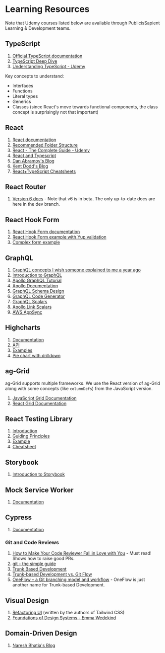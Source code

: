 # Learning Resources

Note that Udemy courses listed below are available through PublicisSapient
Learning & Development teams.

## TypeScript

1. [Official TypeScript documentation](https://www.typescriptlang.org/docs/)
2. [TypeScript Deep Dive](https://basarat.gitbook.io/typescript/getting-started)
3. [Understanding TypeScript - Udemy](https://www.udemy.com/course/understanding-typescript/)

Key concepts to understand:

- Interfaces
- Functions
- Literal types
- Generics
- Classes (since React's move towards functional components, the class concept
  is surprisingly not that important)

## React

1. [React documentation](https://reactjs.org/docs/getting-started.html)
2. [Recommended Folder Structure](https://github.com/PublicisSapient/cra-template-accelerate/blob/main/template/docs/folder-structure.md)
3. [React - The Complete Guide - Udemy](https://www.udemy.com/course/react-the-complete-guide-incl-redux/)
4. [React and Typescript](https://sapient.udemy.com/course/react-and-typescript-build-a-portfolio-project/)
5. [Dan Abramov's Blog](https://overreacted.io/)
6. [Kent Dodd's Blog](https://kentcdodds.com/)
7. [React+TypeScript Cheatsheets](https://github.com/typescript-cheatsheets/react)

## React Router

1. [Version 6 docs](https://github.com/remix-run/react-router/tree/dev/docs) -
   Note that v6 is in beta. The only up-to-date docs are here in the dev branch.

## React Hook Form

1. [React Hook Form documentation](https://react-hook-form.com/get-started)
2. [React Hook Form example with Yup validation](https://react-hook-form.com/get-started/#SchemaValidation)
3. [Complex form example](https://github.com/nareshbhatia/form-examples)

## GraphQL

1. [GraphQL concepts I wish someone explained to me a year ago](https://medium.com/naresh-bhatia/graphql-concepts-i-wish-someone-explained-to-me-a-year-ago-514d5b3c0eab)
2. [Introduction to GraphQL](https://graphql.org/learn/)
3. [Apollo GraphQL Tutorial](https://odyssey.apollographql.com/)
4. [Apollo Documentation](https://www.apollographql.com/docs/)
5. [GraphQL Schema Design](https://blog.apollographql.com/graphql-schema-design-building-evolvable-schemas-1501f3c59ed5)
6. [GraphQL Code Generator](https://www.graphql-code-generator.com/)
7. [GraphQL Scalars](https://www.graphql-scalars.dev/docs/introduction/)
8. [Apollo Link Scalars](https://github.com/eturino/apollo-link-scalars)
9. [AWS AppSync](https://aws.amazon.com/appsync/)

## Highcharts

1. [Documentation](https://www.highcharts.com/docs/index)
2. [API](https://api.highcharts.com/highcharts/)
3. [Examples](https://www.highcharts.com/demo)
4. [Pie chart with drilldown](https://www.highcharts.com/demo/pie-drilldown)

## ag-Grid

ag-Grid supports multiple frameworks. We use the React version of ag-Grid along
with some concepts (like `columnDefs`) from the JavaScript version.

1. [JavaScript Grid Documentation](https://www.ag-grid.com/javascript-grid/)
2. [React Grid Documentation](https://www.ag-grid.com/react-grid/)

## React Testing Library

1. [Introduction](https://testing-library.com/docs/)
2. [Guiding Principles](https://testing-library.com/docs/guiding-principles)
3. [Example](https://testing-library.com/docs/react-testing-library/example-intro)
4. [Cheatsheet](https://testing-library.com/docs/react-testing-library/cheatsheet)

## Storybook

1. [Introduction to Storybook](https://storybook.js.org/docs/react/get-started/introduction)

## Mock Service Worker

1. [Documentation](https://mswjs.io/docs/)

## Cypress

1. [Documentation](https://docs.cypress.io/guides/overview/why-cypress)

### Git and Code Reviews

1. [How to Make Your Code Reviewer Fall in Love with You](https://mtlynch.io/code-review-love/) -
   Must read! Shows how to raise good PRs.
2. [git - the simple guide](https://rogerdudler.github.io/git-guide/)
3. [Trunk Based Development](https://trunkbaseddevelopment.com/)
4. [Trunk-based Development vs. Git Flow](https://www.toptal.com/software/trunk-based-development-git-flow)
5. [OneFlow – a Git branching model and workflow](https://www.endoflineblog.com/oneflow-a-git-branching-model-and-workflow) -
   OneFlow is just another name for Trunk-based Development.

## Visual Design

1. [Refactoring UI](https://www.refactoringui.com/) (written by the authors of
   Tailwind CSS)
2. [Foundations of Design Systems - Emma Wedekind](https://www.youtube.com/watch?v=pXb2jA43A6k)

## Domain-Driven Design

1. [Naresh Bhatia's Blog](https://archfirst.org/domain-driven-design/)

